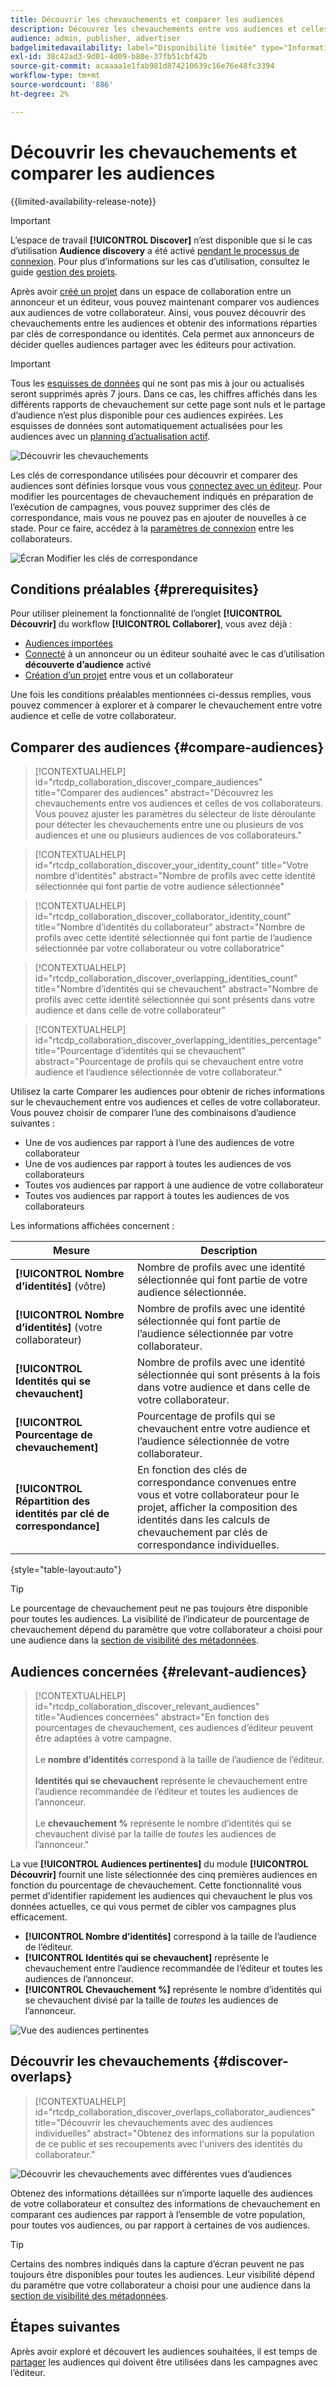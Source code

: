 ```yaml
---
title: Découvrir les chevauchements et comparer les audiences
description: Découvrez les chevauchements entre vos audiences et celles de vos collaborateurs. Découvrez les meilleures audiences à utiliser dans vos campagnes.
audience: admin, publisher, advertiser
badgelimitedavailability: label="Disponibilité limitée" type="Informative" url="https://helpx.adobe.com/legal/product-descriptions/real-time-customer-data-platform-collaboration.html newtab=true"
exl-id: 38c42ad3-9d01-4d09-b80e-37fb51cbf42b
source-git-commit: acaaaa1e1fab981d874210639c16e76e48fc3394
workflow-type: tm+mt
source-wordcount: '886'
ht-degree: 2%

---
```


# Découvrir les chevauchements et comparer les audiences

{{limited-availability-release-note}}

>[!IMPORTANT]
>
>L’espace de travail **[!UICONTROL Discover]** n’est disponible que si le cas d’utilisation **Audience discovery** a été activé [pendant le processus de connexion](../connect/establishing-connections.md#connection-settings). Pour plus d’informations sur les cas d’utilisation, consultez le guide [gestion des projets](./manage-projects.md#project-use-cases).

Après avoir [créé un projet](/help/guide/collaborate/manage-projects.md) dans un espace de collaboration entre un annonceur et un éditeur, vous pouvez maintenant comparer vos audiences aux audiences de votre collaborateur. Ainsi, vous pouvez découvrir des chevauchements entre les audiences et obtenir des informations réparties par clés de correspondance ou identités. Cela permet aux annonceurs de décider quelles audiences partager avec les éditeurs pour activation.

>[!IMPORTANT]
>
>Tous les [esquisses de données](/help/guide/glossary.md#sketches) qui ne sont pas mis à jour ou actualisés seront supprimés après 7 jours. Dans ce cas, les chiffres affichés dans les différents rapports de chevauchement sur cette page sont nuls et le partage d’audience n’est plus disponible pour ces audiences expirées. Les esquisses de données sont automatiquement actualisées pour les audiences avec un [planning d’actualisation actif](/help/guide/setup/onboard-audiences.md#schedule).

![Découvrir les chevauchements](/help/assets/collaborate/discover-overlaps/discover-overlaps.png)

Les clés de correspondance utilisées pour découvrir et comparer des audiences sont définies lorsque vous vous [connectez avec un éditeur](/help/guide/connect/establishing-connections.md#connection-settings). Pour modifier les pourcentages de chevauchement indiqués en préparation de l’exécution de campagnes, vous pouvez supprimer des clés de correspondance, mais vous ne pouvez pas en ajouter de nouvelles à ce stade. Pour ce faire, accédez à la [paramètres de connexion](/help/guide/connect/establishing-connections.md#connection-settings) entre les collaborateurs.

![Écran Modifier les clés de correspondance](/help/assets/collaborate/discover-overlaps/edit-match-keys.png)

## Conditions préalables {#prerequisites}

Pour utiliser pleinement la fonctionnalité de l’onglet **[!UICONTROL Découvrir]** du workflow **[!UICONTROL Collaborer]**, vous avez déjà :

* [Audiences importées](/help/guide/setup/onboard-audiences.md)
* [Connecté](/help/guide/connect/establishing-connections.md) à un annonceur ou un éditeur souhaité avec le cas d’utilisation **découverte d’audience** activé
* [Création d’un projet](/help/guide/collaborate/manage-projects.md) entre vous et un collaborateur

Une fois les conditions préalables mentionnées ci-dessus remplies, vous pouvez commencer à explorer et à comparer le chevauchement entre votre audience et celle de votre collaborateur.

## Comparer des audiences {#compare-audiences}

>[!CONTEXTUALHELP]
>id="rtcdp_collaboration_discover_compare_audiences"
>title="Comparer des audiences"
>abstract="Découvrez les chevauchements entre vos audiences et celles de vos collaborateurs. Vous pouvez ajuster les paramètres du sélecteur de liste déroulante pour détecter les chevauchements entre une ou plusieurs de vos audiences et une ou plusieurs audiences de vos collaborateurs."

>[!CONTEXTUALHELP]
>id="rtcdp_collaboration_discover_your_identity_count"
>title="Votre nombre d’identités"
>abstract="Nombre de profils avec cette identité sélectionnée qui font partie de votre audience sélectionnée"

>[!CONTEXTUALHELP]
>id="rtcdp_collaboration_discover_collaborator_identity_count"
>title="Nombre d’identités du collaborateur"
>abstract="Nombre de profils avec cette identité sélectionnée qui font partie de l’audience sélectionnée par votre collaborateur ou votre collaboratrice"

>[!CONTEXTUALHELP]
>id="rtcdp_collaboration_discover_overlapping_identities_count"
>title="Nombre d’identités qui se chevauchent"
>abstract="Nombre de profils avec cette identité sélectionnée qui sont présents dans votre audience et dans celle de votre collaborateur"

>[!CONTEXTUALHELP]
>id="rtcdp_collaboration_discover_overlapping_identities_percentage"
>title="Pourcentage d’identités qui se chevauchent"
>abstract="Pourcentage de profils qui se chevauchent entre votre audience et l’audience sélectionnée de votre collaborateur."

Utilisez la carte Comparer les audiences pour obtenir de riches informations sur le chevauchement entre vos audiences et celles de votre collaborateur. Vous pouvez choisir de comparer l’une des combinaisons d’audience suivantes :

* Une de vos audiences par rapport à l’une des audiences de votre collaborateur
* Une de vos audiences par rapport à toutes les audiences de vos collaborateurs
* Toutes vos audiences par rapport à une audience de votre collaborateur
* Toutes vos audiences par rapport à toutes les audiences de vos collaborateurs

Les informations affichées concernent :

| Mesure | Description |
|---------|----------|
| **[!UICONTROL Nombre d’identités]** (vôtre) | Nombre de profils avec une identité sélectionnée qui font partie de votre audience sélectionnée. |
| **[!UICONTROL Nombre d’identités]** (votre collaborateur) | Nombre de profils avec une identité sélectionnée qui font partie de l’audience sélectionnée par votre collaborateur. |
| **[!UICONTROL Identités qui se chevauchent]** | Nombre de profils avec une identité sélectionnée qui sont présents à la fois dans votre audience et dans celle de votre collaborateur. |
| **[!UICONTROL Pourcentage de chevauchement]** | Pourcentage de profils qui se chevauchent entre votre audience et l’audience sélectionnée de votre collaborateur. |
| **[!UICONTROL Répartition des identités par clé de correspondance]** | En fonction des clés de correspondance convenues entre vous et votre collaborateur pour le projet, afficher la composition des identités dans les calculs de chevauchement par clés de correspondance individuelles. |

{style=&quot;table-layout:auto&quot;}

>[!TIP]
>
>Le pourcentage de chevauchement peut ne pas toujours être disponible pour toutes les audiences. La visibilité de l’indicateur de pourcentage de chevauchement dépend du paramètre que votre collaborateur a choisi pour une audience dans la [section de visibilité des métadonnées](/help/guide/setup/onboard-audiences.md#metadata-visibility).

## Audiences concernées {#relevant-audiences}

>[!CONTEXTUALHELP]
>id="rtcdp_collaboration_discover_relevant_audiences"
>title="Audiences concernées"
>abstract="En fonction des pourcentages de chevauchement, ces audiences d’éditeur peuvent être adaptées à votre campagne. <br><br> Le <b> nombre d’identités </b> correspond à la taille de l’audience de l’éditeur. <br><br> <b>Identités qui se chevauchent</b> représente le chevauchement entre l’audience recommandée de l’éditeur et toutes les audiences de l’annonceur. <br><br> Le <b>chevauchement %</b> représente le nombre d’identités qui se chevauchent divisé par la taille de <i>toutes</i> les audiences de l’annonceur."

La vue **[!UICONTROL Audiences pertinentes]** du module **[!UICONTROL Découvrir]** fournit une liste sélectionnée des cinq premières audiences en fonction du pourcentage de chevauchement. Cette fonctionnalité vous permet d’identifier rapidement les audiences qui chevauchent le plus vos données actuelles, ce qui vous permet de cibler vos campagnes plus efficacement.

* **[!UICONTROL Nombre d’identités]** correspond à la taille de l’audience de l’éditeur.
* **[!UICONTROL Identités qui se chevauchent]** représente le chevauchement entre l’audience recommandée de l’éditeur et toutes les audiences de l’annonceur.
* **[!UICONTROL Chevauchement %]** représente le nombre d’identités qui se chevauchent divisé par la taille de *toutes* les audiences de l’annonceur.

![Vue des audiences pertinentes](/help/assets/collaborate/discover-overlaps/relevant-audiences-highlighted.png)

## Découvrir les chevauchements {#discover-overlaps}

>[!CONTEXTUALHELP]
>id="rtcdp_collaboration_discover_overlaps_collaborator_audiences"
>title="Découvrir les chevauchements avec des audiences individuelles"
>abstract="Obtenez des informations sur la population de ce public et ses recoupements avec l&#39;univers des identités du collaborateur."

![Découvrir les chevauchements avec différentes vues d’audiences](/help/assets/collaborate/discover-overlaps/discover-overlaps-cards-view.png)

Obtenez des informations détaillées sur n’importe laquelle des audiences de votre collaborateur et consultez des informations de chevauchement en comparant ces audiences par rapport à l’ensemble de votre population, pour toutes vos audiences, ou par rapport à certaines de vos audiences.

>[!TIP]
>
>Certains des nombres indiqués dans la capture d’écran peuvent ne pas toujours être disponibles pour toutes les audiences. Leur visibilité dépend du paramètre que votre collaborateur a choisi pour une audience dans la [section de visibilité des métadonnées](/help/guide/setup/onboard-audiences.md#metadata-visibility).

## Étapes suivantes

Après avoir exploré et découvert les audiences souhaitées, il est temps de [partager](/help/guide/collaborate/share.md) les audiences qui doivent être utilisées dans les campagnes avec l’éditeur.
